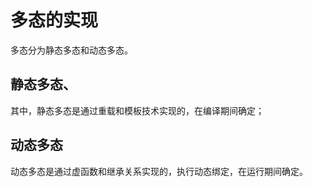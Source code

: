 # 多态的实现

多态分为静态多态和动态多态。

## 静态多态、

其中，静态多态是通过重载和模板技术实现的，在编译期间确定；

## 动态多态

动态多态是通过虚函数和继承关系实现的，执行动态绑定，在运行期间确定。

